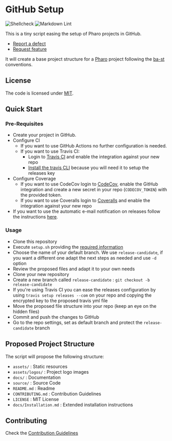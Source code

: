 # GitHub Setup

![Shellcheck](https://github.com/ba-st/GitHub-setup/workflows/Shellcheck/badge.svg?branch=master)
![Markdown Lint](https://github.com/ba-st/GitHub-setup/workflows/Markdown%20Lint/badge.svg?branch=master)

This is a tiny script easing the setup of Pharo projects in GitHub.

- [Report a defect](https://github.com/ba-st/GitHub-setup/issues/new?labels=Type%3A+Defect)
- [Request feature](https://github.com/ba-st/GitHub-setup/issues/new?labels=Type%3A+Feature)

It will create a base project structure for a [Pharo](https://pharo.org) project following the [ba-st](https://github.com/ba-st) conventions.

## License

The code is licensed under [MIT](LICENSE).

## Quick Start

### Pre-Requisites

- Create your project in GitHub.
- Configure CI
  - If you want to use GitHub Actions no further configuration is needed.
  - If you want to use Travis CI:
    - Login to [Travis CI](https://travis-ci.com) and enable the integration against your new repo
    - [Install the travis CLI](https://github.com/travis-ci/travis.rb#installation) because you will need it to setup the releases key
- Configure Coverage
  - If you want to use CodeCov login to [CodeCov](https://codecov.io/gh), enable the GitHub integration and create a new secret in your repo (`CODECOV_TOKEN`) with the provided token.
  - If you want to use Coveralls login to [Coveralls](https://coveralls.io) and enable the integration against your new repo
- If you want to use the automatic e-mail notification on releases follow the instructions [here](https://github.com/ba-st-actions/email-release-notification).

### Usage

- Clone this repository
- Execute `setup.sh` providing the [required information](.usage.sh)
- Choose the name of your default branch. We use `release-candidate`, if you want a different one adapt the next steps as needed and use `-d` option
- Review the proposed files and adapt it to your own needs
- Clone your new repository
- Create a new branch called `release-candidate` : `git checkout -b release-candidate`
- If you're using Travis CI you can ease the releases configuration by using `travis setup releases --com` on your repo and copying the encrypted key to the proposed travis yml file
- Move the proposed file structure into your repo (keep an eye on the hidden files)
- Commit and push the changes to GitHub
- Go to the repo settings, set as default branch and protect the `release-candidate` branch

## Proposed Project Structure

The script will propose the following structure:

- `assets/` : Static resources
- `assets/logos/` : Project logo images
- `docs/` : Documentation
- `source/` : Source Code
- `README.md` : Readme
- `CONTRIBUTING.md` : Contribution Guidelines
- `LICENSE` : MIT License
- `docs/Installation.md` : Extended installation instructions

## Contributing

Check the [Contribution Guidelines](CONTRIBUTING.md)
